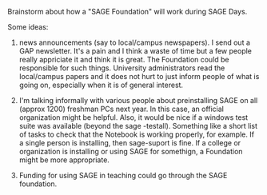 Brainstorm about how a "SAGE Foundation" will work during SAGE Days. 

Some ideas:

1. news announcements (say to local/campus newspapers). I send out a
GAP newsletter. It's a pain and I think a waste of time but a few people
really appriciate it and think it is great. The Foundation could be
responsible for such things. University administrators read the  local/campus
papers and it does not hurt to just inform people of what is going on,
especially when it is of general interest.

2. I'm talking informally with various people about preinstalling SAGE on
all (approx 1200) freshman PCs next year. In this case, an official
organization might be helpful. Also, it would be nice if a windows test
suite was available (beyond the sage -testall). Something like a short
list of tasks to check that the Notebook is working properly, for  example.
If a single person is installing, then sage-suport is fine. If a college
or organization is installing or using SAGE for somethign, a Foundation
might be more appropriate.

3. Funding for using SAGE in teaching could go through the
SAGE foundation.
